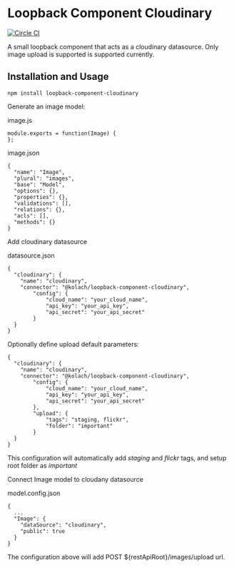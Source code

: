 # Loopback Component Cloudinary

[![Circle CI](https://circleci.com/gh/kolach/loopback-component-cloudinary.svg?style=svg)](https://circleci.com/gh/kolach/loopback-component-cloudinary)

A small loopback component that acts as a cloudinary datasource.
Only image upload is supported is supported currently.

## Installation and Usage

```
npm install loopback-component-cloudinary
```

Generate an image model:

image.js
```
module.exports = function(Image) {
};
```

image.json
```
{
  "name": "Image",
  "plural": "images",
  "base": "Model",
  "options": {},
  "properties": {},
  "validations": [],
  "relations": {},
  "acls": [],
  "methods": {}
}
```

Add cloudinary datasource

datasource.json
```
{
  "cloudinary": {
    "name": "cloudinary",
    "connector": "@kolach/loopback-component-cloudinary",
		"config": {
			"cloud_name": "your_cloud_name",
			"api_key": "your_api_key",
			"api_secret": "your_api_secret"
		}
  }
}
```

Optionally define upload default parameters:
```
{
  "cloudinary": {
    "name": "cloudinary",
    "connector": "@kolach/loopback-component-cloudinary",
		"config": {
			"cloud_name": "your_cloud_name",
			"api_key": "your_api_key",
			"api_secret": "your_api_secret"
		},
		"upload": {
			"tags": "staging, flickr",
			"folder": "important"
		}
  }
}
```
This configuration will automatically add _staging_ and _flickr_ tags, and setup root folder as _important_

Connect Image model to cloudany datasource

model.config.json
```
{
  ...
  "Image": {
    "dataSource": "cloudinary",
    "public": true
  }
}
```

The configuration above will add POST ${restApiRoot}/images/upload url.
